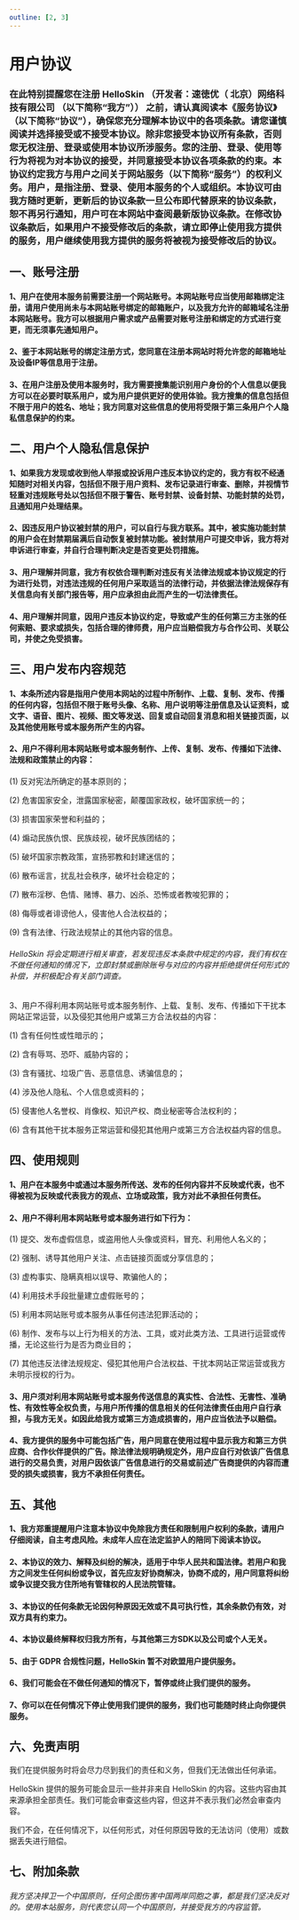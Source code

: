 ```yaml
---
outline: [2, 3]
---
```


# 用户协议 <Badge type="tip" text="原创" />

### 在此特别提醒您在注册 HelloSkin （开发者：速徳优（ 北京）网络科技有限公司 （以下简称“我方”）） 之前，请认真阅读本《服务协议》（以下简称“协议”），确保您充分理解本协议中的各项条款。请您谨慎阅读并选择接受或不接受本协议。除非您接受本协议所有条款，否则您无权注册、登录或使用本协议所涉服务。您的注册、登录、使用等行为将视为对本协议的接受，并同意接受本协议各项条款的约束。本协议约定我方与用户之间关于网站服务（以下简称“服务”）的权利义务。用户，是指注册、登录、使用本服务的个人或组织。本协议可由我方随时更新，更新后的协议条款一旦公布即代替原来的协议条款，恕不再另行通知，用户可在本网站中查阅最新版协议条款。在修改协议条款后，如果用户不接受修改后的条款，请立即停止使用我方提供的服务，用户继续使用我方提供的服务将被视为接受修改后的协议。

## 一、账号注册

#### 1、用户在使用本服务前需要注册一个网站账号。本网站账号应当使用邮箱绑定注册，请用户使用尚未与本网站账号绑定的邮箱账户，以及我方允许的邮箱域名注册本网站账号。我方可以根据用户需求或产品需要对账号注册和绑定的方式进行变更，而无须事先通知用户。

#### 2、鉴于本网站账号的绑定注册方式，您同意在注册本网站时将允许您的邮箱地址及设备IP等信息用于注册。

#### 3、在用户注册及使用本服务时，我方需要搜集能识别用户身份的个人信息以便我方可以在必要时联系用户，或为用户提供更好的使用体验。我方搜集的信息包括但不限于用户的姓名、地址；我方同意对这些信息的使用将受限于第三条用户个人隐私信息保护的约束。

## 二、用户个人隐私信息保护

#### 1、如果我方发现或收到他人举报或投诉用户违反本协议约定的，我方有权不经通知随时对相关内容，包括但不限于用户资料、发布记录进行审查、删除，并视情节轻重对违规账号处以包括但不限于警告、账号封禁、设备封禁、功能封禁的处罚，且通知用户处理结果。

#### 2、因违反用户协议被封禁的用户，可以自行与我方联系。其中，被实施功能封禁的用户会在封禁期届满后自动恢复被封禁功能。被封禁用户可提交申诉，我方将对申诉进行审查，并自行合理判断决定是否变更处罚措施。

#### 3、用户理解并同意，我方有权依合理判断对违反有关法律法规或本协议规定的行为进行处罚，对违法违规的任何用户采取适当的法律行动，并依据法律法规保存有关信息向有关部门报告等，用户应承担由此而产生的一切法律责任。

#### 4、用户理解并同意，因用户违反本协议约定，导致或产生的任何第三方主张的任何索赔、要求或损失，包括合理的律师费，用户应当赔偿我方与合作公司、关联公司，并使之免受损害。

## 三、用户发布内容规范

#### 1、本条所述内容是指用户使用本网站的过程中所制作、上载、复制、发布、传播的任何内容，包括但不限于账号头像、名称、用户说明等注册信息及认证资料，或文字、语音、图片、视频、图文等发送、回复或自动回复消息和相关链接页面，以及其他使用账号或本服务所产生的内容。

#### 2、用户不得利用本网站账号或本服务制作、上传、复制、发布、传播如下法律、法规和政策禁止的内容：

\(1\) 反对宪法所确定的基本原则的；

\(2\) 危害国家安全，泄露国家秘密，颠覆国家政权，破坏国家统一的；

\(3\) 损害国家荣誉和利益的；

\(4\) 煽动民族仇恨、民族歧视，破坏民族团结的；

\(5\) 破坏国家宗教政策，宣扬邪教和封建迷信的；

\(6\) 散布谣言，扰乱社会秩序，破坏社会稳定的；

\(7\) 散布淫秽、色情、赌博、暴力、凶杀、恐怖或者教唆犯罪的；

\(8\) 侮辱或者诽谤他人，侵害他人合法权益的；

\(9\) 含有法律、行政法规禁止的其他内容的信息。

###### HelloSkin 将会定期进行相关审查，若发现违反本条款中规定的内容，我们有权在不做任何通知的情况下，立即封禁或删除账号与对应的内容并拒绝提供任何形式的补偿，并积极配合有关部门调查。

3、用户不得利用本网站账号或本服务制作、上载、复制、发布、传播如下干扰本网站正常运营，以及侵犯其他用户或第三方合法权益的内容：

\(1\) 含有任何性或性暗示的；

\(2\) 含有辱骂、恐吓、威胁内容的；

\(3\) 含有骚扰、垃圾广告、恶意信息、诱骗信息的；

\(4\) 涉及他人隐私、个人信息或资料的；

\(5\) 侵害他人名誉权、肖像权、知识产权、商业秘密等合法权利的；

\(6\) 含有其他干扰本服务正常运营和侵犯其他用户或第三方合法权益内容的信息。

## 四、使用规则

#### 1、用户在本服务中或通过本服务所传送、发布的任何内容并不反映或代表，也不得被视为反映或代表我方的观点、立场或政策，我方对此不承担任何责任。

#### 2、用户不得利用本网站账号或本服务进行如下行为：

\(1\) 提交、发布虚假信息，或盗用他人头像或资料，冒充、利用他人名义的；

\(2\) 强制、诱导其他用户关注、点击链接页面或分享信息的；

\(3\) 虚构事实、隐瞒真相以误导、欺骗他人的；

\(4\) 利用技术手段批量建立虚假账号的；

\(5\) 利用本网站账号或本服务从事任何违法犯罪活动的；

\(6\) 制作、发布与以上行为相关的方法、工具，或对此类方法、工具进行运营或传播，无论这些行为是否为商业目的；

\(7\) 其他违反法律法规规定、侵犯其他用户合法权益、干扰本网站正常运营或我方未明示授权的行为。

#### 3、用户须对利用本网站账号或本服务传送信息的真实性、合法性、无害性、准确性、有效性等全权负责，与用户所传播的信息相关的任何法律责任由用户自行承担，与我方无关。如因此给我方或第三方造成损害的，用户应当依法予以赔偿。

#### 4、我方提供的服务中可能包括广告，用户同意在使用过程中显示我方和第三方供应商、合作伙伴提供的广告。除法律法规明确规定外，用户应自行对依该广告信息进行的交易负责，对用户因依该广告信息进行的交易或前述广告商提供的内容而遭受的损失或损害，我方不承担任何责任。

## 五、其他

#### 1、我方郑重提醒用户注意本协议中免除我方责任和限制用户权利的条款，请用户仔细阅读，自主考虑风险。未成年人应在法定监护人的陪同下阅读本协议。

#### 2、本协议的效力、解释及纠纷的解决，适用于中华人民共和国法律。若用户和我方之间发生任何纠纷或争议，首先应友好协商解决，协商不成的，用户同意将纠纷或争议提交我方住所地有管辖权的人民法院管辖。

#### 3、本协议的任何条款无论因何种原因无效或不具可执行性，其余条款仍有效，对双方具有约束力。

#### 4、本协议最终解释权归我方所有，与其他第三方SDK以及公司或个人无关。

#### 5、由于 GDPR 合规性问题，HelloSkin 暂不对欧盟用户提供服务。

#### 6、我们可能会在不做任何通知的情况下，暂停或终止我们提供的服务。

#### 7、你可以在任何情况下停止使用我们提供的服务，我们也可能随时终止向你提供服务。

## 六、免责声明

我们在提供服务时将会尽力尽到我们的责任和义务，但我们无法做出任何承诺。

HelloSkin 提供的服务可能会显示一些并非来自 HelloSkin 的内容。这些内容由其来源承担全部责任。我们可能会审查这些内容，但这并不表示我们必然会审查内容。

我们不会，在任何情况下，以任何形式，对任何原因导致的无法访问（使用）或数据丢失进行赔偿。

## 七、附加条款

###### 我方坚决捍卫一个中国原则，任何企图伤害中国两岸同胞之事，都是我们坚决反对的。使用本站服务，则代表您认同一个中国原则，并接受我方的内容监管。